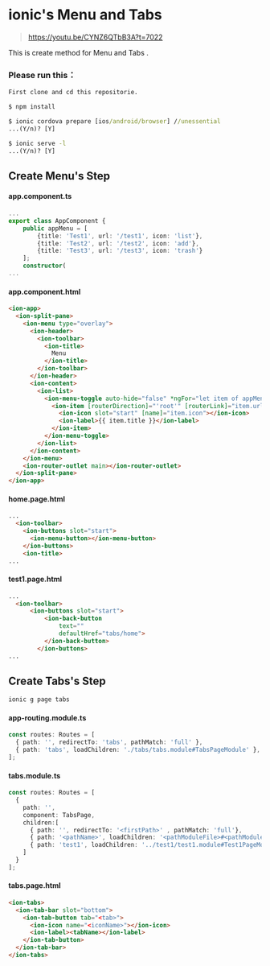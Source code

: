# ionic's Menu and Tabs
>https://youtu.be/CYNZ6QTbB3A?t=7022

This is create method for Menu and Tabs .

### Please run this：
```cmd
First clone and cd this repositorie.

$ npm install

$ ionic cordova prepare [ios/android/browser] //unessential
...(Y/n)? [Y]

$ ionic serve -l
...(Y/n)? [Y]
```

## Create Menu's Step

#### app.component.ts
```typeScript
...
export class AppComponent {
    public appMenu = [
        {title: 'Test1', url: '/test1', icon: 'list'},
        {title: 'Test2', url: '/test2', icon: 'add'},
        {title: 'Test3', url: '/test3', icon: 'trash'}
    ];
    constructor( 
...
```

#### app.component.html
```html
<ion-app>
  <ion-split-pane>
    <ion-menu type="overlay">
      <ion-header>
        <ion-toolbar>
          <ion-title>
            Menu
          </ion-title>
        </ion-toolbar>
      </ion-header>
      <ion-content>
        <ion-list>
          <ion-menu-toggle auto-hide="false" *ngFor="let item of appMenu">
            <ion-item [routerDirection]="'root'" [routerLink]="item.url">
              <ion-icon slot="start" [name]="item.icon"></ion-icon>
              <ion-label>{{ item.title }}</ion-label>
            </ion-item>
          </ion-menu-toggle>
        </ion-list>
      </ion-content>
    </ion-menu>
    <ion-router-outlet main></ion-router-outlet>
  </ion-split-pane>
</ion-app>
```

#### home.page.html
```html
...
  <ion-toolbar>
    <ion-buttons slot="start">
      <ion-menu-button></ion-menu-button>
    </ion-buttons>
    <ion-title>
...
```

#### test1.page.html
```html
...
  <ion-toolbar>
      <ion-buttons slot="start">
          <ion-back-button
              text=""
              defaultHref="tabs/home">
          </ion-back-button>
        </ion-buttons>
...
```


## Create Tabs's Step

```cmd
ionic g page tabs 
```

#### app-routing.module.ts
```typeScript
const routes: Routes = [
  { path: '', redirectTo: 'tabs', pathMatch: 'full' },
  { path: 'tabs', loadChildren: './tabs/tabs.module#TabsPageModule' },
];
```

#### tabs.module.ts
```typeScript
const routes: Routes = [
  {
    path: '',
    component: TabsPage,
    children:[
      { path: '', redirectTo: '<firstPath>' , pathMatch: 'full'},
      { path: '<pathName>', loadChildren: '<pathModuleFile>#<pathModule>' },
      { path: 'test1', loadChildren: '../test1/test1.module#Test1PageModule' }
    ]
  }
];
```

#### tabs.page.html
```html
<ion-tabs>
  <ion-tab-bar slot="bottom">
    <ion-tab-button tab="<tab>">
      <ion-icon name="<iconName>"></ion-icon>
      <ion-label><tabName></ion-label>
    </ion-tab-button>
  </ion-tab-bar>
</ion-tabs>
```
